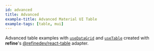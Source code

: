 ```yaml
---
id: advanced
title: Advanced
example-title: Advanced Material UI Table
example-tags: [table, mui]
---
```


Advanced table examples with [`useDataGrid`](/docs/ui-integrations/material-ui/hooks/use-data-grid/index) and [`useTable`](https://react-table.tanstack.com/) created with **refine**'s [@refinedev/react-table](https://github.com/refinedev/refine/tree/master/packages/react-table) adapter.

<CodeSandboxExample path="table-material-ui-advanced" />
